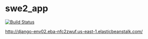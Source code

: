 # swe2_app

[![Build Status](https://app.travis-ci.com/emoltz/swe2_app.svg?branch=master)](https://app.travis-ci.com/emoltz/swe2_app)

http://django-env02.eba-nfc2zwuf.us-east-1.elasticbeanstalk.com/
